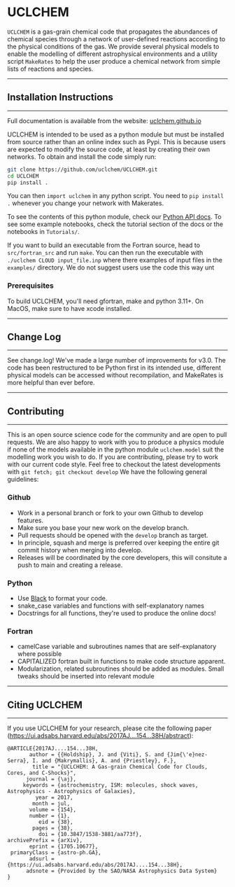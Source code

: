 # UCLCHEM
`UCLCHEM` is a gas-grain chemical code that propagates the abundances of chemical species through a network of user-defined reactions according to the physical conditions of the gas. We provide several physical models to enable the modelling of different astrophysical environments and a utility script `MakeRates` to help the user produce a chemical network from simple lists of reactions and species.


**************************************************************
## Installation Instructions
**************************************************************

Full documentation is available from the website: [uclchem.github.io](https://uclchem.github.io)

UCLCHEM is intended to be used as a python module but must be installed from source rather than an online index such as Pypi. This is because users are expected to modify the source code, at least by creating their own networks. To obtain and install the code simply run:

```bash
git clone https://github.com/uclchem/UCLCHEM.git
cd UCLCHEM
pip install .
```

You can then `import uclchem` in any python script. You need to `pip install .` whenever you change your network with Makerates. 

To see the contents of this python module, check our [Python API docs](https://uclchem.github.io/docs/pythonapi). To see some example notebooks, check the tutorial section of the docs or the notebooks in `Tutorials/`.


If you want to build an executable from the Fortran source, head to `src/fortran_src` and run `make`. You can then run the executable with `./uclchem CLOUD input_file.inp` where there examples of input files in the `examples/` directory. We do not suggest users use the code this way unt

### Prerequisites
To build UCLCHEM, you'll need gfortran, make and python 3.11+. On MacOS, make sure to have xcode installed.


**************************************************************
## Change Log
**************************************************************
See change.log! We've made a large number of improvements for v3.0. The code has been restructured to be Python first in its intended use, different physical models can be accessed without recompilation, and MakeRates is more helpful than ever before.

*************************************************************
## Contributing
*************************************************************
This is an open source science code for the community and are open to pull requests. We are also happy to work with you to produce a physics module if none of the models available in the python module `uclchem.model` suit the modelling work you wish to do. If you are contributing, please try to work with our current code style. Feel free to checkout the latest developments with `git fetch; git checkout develop` We have the following general guidelines:

### Github
- Work in a personal branch or fork to your own Github to develop features.
- Make sure you base your new work on the develop branch.
- Pull requests should be opened with the `develop` branch as target.
- In principle, squash and merge is preferred over keeping the entire git commit history when merging into develop.
- Releases will be coordinated by the core developers, this will consitute a push to main and creating a release.

### Python
- Use [Black](https://github.com/psf/black) to format your code.
- snake_case variables and functions with self-explanatory names
- Docstrings for all functions, they're used to produce the online docs!

### Fortran
- camelCase variable and subroutines names that are self-explanatory where possible 
- CAPITALIZED fortran built in functions to make code structure apparent.
- Modularization, related subroutines should be added as modules. Small tweaks should be inserted into relevant module

*************************************************************
## Citing UCLCHEM
*************************************************************
If you use UCLCHEM for your research, please cite the following paper (https://ui.adsabs.harvard.edu/abs/2017AJ....154...38H/abstract): 

```
@ARTICLE{2017AJ....154...38H,
       author = {{Holdship}, J. and {Viti}, S. and {Jim{\'e}nez-Serra}, I. and {Makrymallis}, A. and {Priestley}, F.},
        title = "{UCLCHEM: A Gas-grain Chemical Code for Clouds, Cores, and C-Shocks}",
      journal = {\aj},
     keywords = {astrochemistry, ISM: molecules, shock waves, Astrophysics - Astrophysics of Galaxies},
         year = 2017,
        month = jul,
       volume = {154},
       number = {1},
          eid = {38},
        pages = {38},
          doi = {10.3847/1538-3881/aa773f},
archivePrefix = {arXiv},
       eprint = {1705.10677},
 primaryClass = {astro-ph.GA},
       adsurl = {https://ui.adsabs.harvard.edu/abs/2017AJ....154...38H},
      adsnote = {Provided by the SAO/NASA Astrophysics Data System}
}
```


